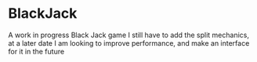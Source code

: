 # BlackJack
 A work in progress Black Jack game
 I still have to add the split mechanics, at a later date
 I am looking to improve performance, and make an interface for it in the future
